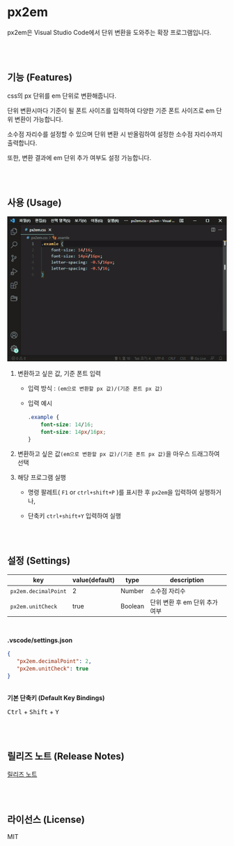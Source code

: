 # px2em
px2em은 Visual Studio Code에서 단위 변환을 도와주는 확장 프로그램입니다.

<br><br>

## 기능 (Features)
css의 px 단위를 em 단위로 변환해줍니다.

단위 변환시마다 기준이 될 폰트 사이즈를 입력하여 다양한 기준 폰트 사이즈로 em 단위 변환이 가능합니다.

소수점 자리수를 설정할 수 있으며 단위 변환 시 반올림하여 설정한 소수점 자리수까지 출력합니다.

또한, 변환 결과에 em 단위 추가 여부도 설정 가능합니다.



<br><br>

## 사용 (Usage)

![사용법 설명](images/px2em_usage.gif)

1. 변환하고 싶은 값, 기준 폰트 입력
	- 입력 방식 : `(em으로 변환할 px 값)/(기준 폰트 px 값)`
	- 입력 예시

		```css
		.example {
			font-size: 14/16;
			font-size: 14px/16px;
		}
		```

2. 변환하고 싶은 값`(em으로 변환할 px 값)/(기준 폰트 px 값)`을 마우스 드래그하여 선택

3. 해당 프로그램 실행
	- 명령 팔레트( `F1` or `ctrl+shift+P` )를 표시한 후 `px2em`을 입력하여 실행하거나,

	- 단축키 `ctrl+shift+Y` 입력하여 실행



<br><br>

## 설정 (Settings)

| key                  | value(default) | type    | description                  |
|----------------------|----------------|---------|------------------------------|
| `px2em.decimalPoint` | 2              | Number  | 소수점 자리수                 |
| `px2em.unitCheck`    | true           | Boolean | 단위 변환 후 em 단위 추가 여부 |

<br>

**.vscode/settings.json**
```json
{
   "px2em.decimalPoint": 2,
   "px2em.unitCheck": true
}
```

<br>
<strong>기본 단축키 (Default Key Bindings)</strong>

<kbd>Ctrl</kbd> + <kbd>Shift</kbd> + <kbd>Y</kbd>

<br><br>

## 릴리즈 노트 (Release Notes)

[릴리즈 노트](https://github.com/daye-han/extention_px2em/releases)

<br><br>

## 라이선스 (License)

MIT